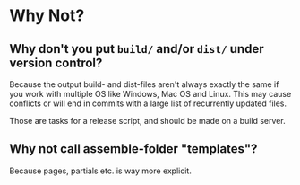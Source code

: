 # Why Not?

## Why don't you put `build/` and/or `dist/` under version control?

Because the output build- and dist-files aren't always exactly the same if you work with multiple OS like Windows, Mac OS and Linux. This may cause conflicts or will end in commits with a large list of recurrently updated files.

Those are tasks for a release script, and should be made on a build server.


## Why not call assemble-folder "templates"?

Because pages, partials etc. is way more explicit.
